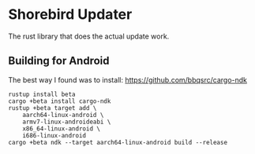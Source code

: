 # Shorebird Updater

The rust library that does the actual update work.

## Building for Android

The best way I found was to install:
https://github.com/bbqsrc/cargo-ndk

```
rustup install beta
cargo +beta install cargo-ndk
rustup +beta target add \
    aarch64-linux-android \
    armv7-linux-androideabi \
    x86_64-linux-android \
    i686-linux-android
cargo +beta ndk --target aarch64-linux-android build --release
```
